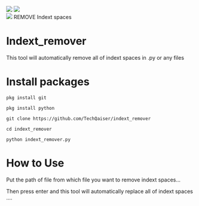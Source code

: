<img src="https://img.shields.io/badge/Free-TooI-blueviolet"> <img src="https://img.shields.io/badge/SIZE-0.%20KB-brightgreen"><br><img src="https://img.shields.io/badge/DONT%20FORGET-TO%20GIVE%20CREDIT-brightgreen">
REMOVE Indext spaces

# Indext_remover
This tool will automatically remove all of indext spaces in .py or any files

# Install packages
```
pkg install git

pkg install python

git clone https://github.com/TechQaiser/indext_remover

cd indext_remover

python indext_remover.py
```
# How to Use
Put the path of file from which file you want to remove indext spaces...

Then press enter and this tool will automatically replace all of indext spaces ....

